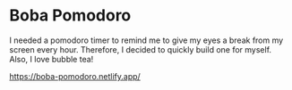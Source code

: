 # Boba Pomodoro

I needed a pomodoro timer to remind me to give my eyes a break from my screen every hour. Therefore, I decided to quickly build one for myself. Also, I love bubble tea!

https://boba-pomodoro.netlify.app/
